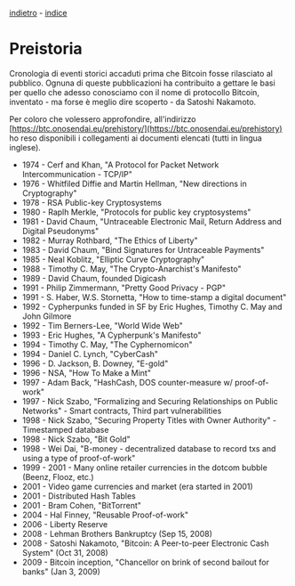 [indietro](cosa.md) - [indice](README.md)

# Preistoria
Cronologia di eventi storici accaduti prima che Bitcoin fosse rilasciato al pubblico.
Ognuna di queste pubblicazioni ha contribuito a gettare le basi per quello che adesso conosciamo con il nome di protocollo Bitcoin, inventato - ma forse è meglio dire scoperto - da Satoshi Nakamoto.

Per coloro che volessero approfondire, all'indirizzo [https://btc.onosendai.eu/prehistory/](https://btc.onosendai.eu/prehistory) ho reso disponibili i collegamenti ai documenti elencati (tutti in lingua inglese).

* 1974 - Cerf and Khan, "A Protocol for Packet Network Intercommunication - TCP/IP"
* 1976 - Whitfiled Diffie and Martin Hellman, "New directions in Cryptography"
* 1978 - RSA Public-key Cryptosystems
* 1980 - Raplh Merkle, "Protocols for public key cryptosystems"
* 1981 - David Chaum, "Untraceable Electronic Mail, Return Address and Digital Pseudonyms"
* 1982 - Murray Rothbard, "The Ethics of Liberty"
* 1983 - David Chaum, "Bind Signatures for Untraceable Payments"
* 1985 - Neal Koblitz, "Elliptic Curve Cryptography"
* 1988 - Timothy C. May, "The Crypto-Anarchist's Manifesto"
* 1989 - David Chaum, founded Digicash
* 1991 - Philip Zimmermann, "Pretty Good Privacy - PGP"
* 1991 - S. Haber, W.S. Stornetta, "How to time-stamp a digital document"
* 1992 - Cypherpunks funded in SF by Eric Hughes, Timothy C. May and John Gilmore
* 1992 - Tim Berners-Lee, "World Wide Web"
* 1993 - Eric Hughes, "A Cypherpunk's Manifesto"
* 1994 - Timothy C. May, "The Cyphernomicon"
* 1994 - Daniel C. Lynch, "CyberCash"
* 1996 - D. Jackson, B. Downey, "E-gold"
* 1996 - NSA, "How To Make a Mint"
* 1997 - Adam Back, "HashCash, DOS counter-measure w/ proof-of-work"
* 1997 - Nick Szabo, "Formalizing and Securing Relationships on Public Networks" - Smart contracts, Third part vulnerabilities
* 1998 - Nick Szabo, "Securing Property Titles with Owner Authority" - Timestamped database
* 1998 - Nick Szabo, "Bit Gold"
* 1998 - Wei Dai, "B-money - decentralized database to record txs and using a type of proof-of-work"
* 1999 - 2001 - Many online retailer currencies in the dotcom bubble (Beenz, Flooz, etc.)
* 2001 - Video game currencies and market (era started in 2001)
* 2001 - Distributed Hash Tables
* 2001 - Bram Cohen, "BitTorrent"
* 2004 - Hal Finney, "Reusable Proof-of-work"
* 2006 - Liberty Reserve
* 2008 - Lehman Brothers Bankruptcy (Sep 15, 2008)
* 2008 - Satoshi Nakamoto, "Bitcoin: A Peer-to-peer Electronic Cash System" (Oct 31, 2008)
* 2009 - Bitcoin inception, "Chancellor on brink of second bailout for banks" (Jan 3, 2009)

